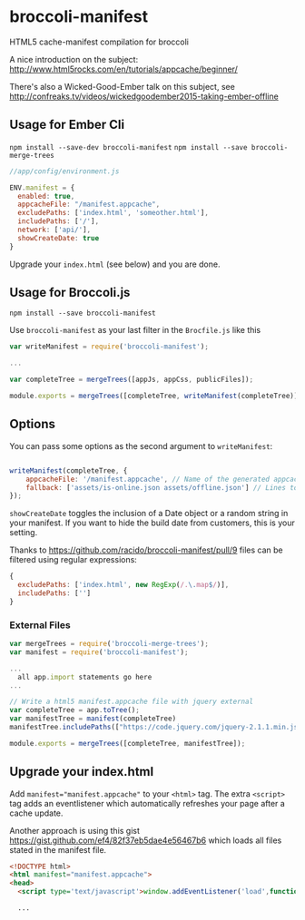 broccoli-manifest
=================

HTML5 cache-manifest compilation for broccoli

A nice introduction on the subject: http://www.html5rocks.com/en/tutorials/appcache/beginner/

There's also a Wicked-Good-Ember talk on this subject, see http://confreaks.tv/videos/wickedgoodember2015-taking-ember-offline

Usage for Ember Cli
-------------------

`npm install --save-dev broccoli-manifest`
`npm install --save broccoli-merge-trees`

```JavaScript
//app/config/environment.js

ENV.manifest = {
  enabled: true,
  appcacheFile: "/manifest.appcache",
  excludePaths: ['index.html', 'someother.html'],
  includePaths: ['/'],
  network: ['api/'],
  showCreateDate: true
}
````

Upgrade your `index.html` (see below) and you are done.

Usage for Broccoli.js
---------------------

`npm install --save broccoli-manifest`

Use `broccoli-manifest` as your last filter in the `Brocfile.js` like this

```JavaScript
var writeManifest = require('broccoli-manifest');

...

var completeTree = mergeTrees([appJs, appCss, publicFiles]);

module.exports = mergeTrees([completeTree, writeManifest(completeTree)]);
```

Options
-------

You can pass some options as the second argument to `writeManifest`:

```JavaScript

writeManifest(completeTree, {
	appcacheFile: '/manifest.appcache', // Name of the generated appcache file - default value shown
	fallback: ['assets/is-online.json assets/offline.json'] // Lines to add to the FALLBACK section of the generated manifest
});
```

`showCreateDate` toggles the inclusion of a Date object or a random string in your manifest. If you
want to hide the build date from customers, this is your setting.

Thanks to https://github.com/racido/broccoli-manifest/pull/9 files can be filtered using
regular expressions:

```JavaScript
{
  excludePaths: ['index.html', new RegExp(/.\.map$/)],
  includePaths: ['']
}
```

### External Files


```JavaScript
var mergeTrees = require('broccoli-merge-trees');
var manifest = require('broccoli-manifest');

...
  all app.import statements go here
...

// Write a html5 manifest.appcache file with jquery external
var completeTree = app.toTree();
var manifestTree = manifest(completeTree)
manifestTree.includePaths(["https://code.jquery.com/jquery-2.1.1.min.js"])

module.exports = mergeTrees([completeTree, manifestTree]);
```



Upgrade your index.html
-----------------------

Add `manifest="manifest.appcache"` to your `<html>` tag. The extra `<script>` tag
adds an eventlistener which automatically refreshes your page after a cache update.

Another approach is using this gist https://gist.github.com/ef4/82f37eb5dae4e56467b6
which loads all files stated in the manifest file.

```HTML
<!DOCTYPE html>
<html manifest="manifest.appcache">
<head>
  <script type='text/javascript'>window.addEventListener('load',function(e){window.applicationCache.addEventListener('updateready',function(e){if (window.applicationCache.status==window.applicationCache.UPDATEREADY){window.applicationCache.swapCache();window.location.reload();}},false);},false);</script>

  ...
```
